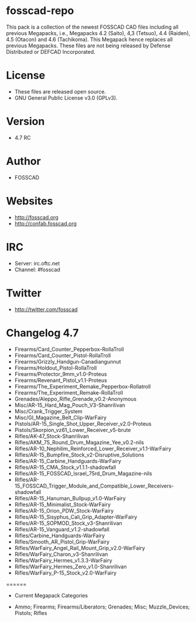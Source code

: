 fosscad-repo
============

This pack is a collection of the newest FOSSCAD CAD files including all previous Megapacks, i.e., Megapacks 4.2 (Saito), 4,3 (Tetsuo), 4.4 (Raiden), 4.5 (Otacon) and 4.6 (Tachikoma). This Megapack hence replaces all previous Megapacks. These files are not being released by Defense Distributed or DEFCAD Incorporated. 

# License

* These files are released open source.
* GNU General Public License v3.0 (GPLv3).

# Version

* 4.7 RC

# Author
* FOSSCAD

# Websites 
* http://fosscad.org
* http://confab.fosscad.org

# IRC
* Server: irc.oftc.net 
* Channel: #fosscad

# Twitter
* http://twitter.com/fosscad

# Changelog 4.7

* Firearms/Card_Counter_Pepperbox-RollaTroll
* Firearms/Card_Counter_Pistol-RollaTroll
* Firearms/Grizzly_Handgun-Canadiangunnut
* Firearms/Holdout_Pistol-RollaTroll
* Firearms/Protector_9mm_v1.0-Proteus
* Firearms/Revenant_Pistol_v1.1-Proteus
* Firearms/The_Experiment_Remake_Pepperbox-Rollatroll
* Firearms/The_Experiment_Remake-RollaTroll
* Grenades/Aleppo_Rifle_Grenade_v0.2-Anonymous
* Misc/AR-15_Hard_Mag_Pouch_V3-Shanrilivan
* Misc/Crank_Trigger_System
* Misc/GI_Magazine_Belt_Clip-WarFairy
* Pistols/AR-15_Single_Shot_Upper_Receiver_v2.0-Proteus
* Pistols/Skorpion_vz61_Lower_Receiver_v5-brute
* Rifles/AK-47_Stock-Shanrilivan
* Rifles/AKM_75_Round_Drum_Magazine_Yee_v0.2-nils
* Rifles/AR-10_Nephilim_Reinforced_Lower_Receiver_v1.1-WarFairy
* Rifles/AR-15_Bumpfire_Stock_v2-Disruptive_Solutions
* Rifles/AR-15_Carbine_Handguards-WarFairy
* Rifles/AR-15_CMA_Stock_v1.1.1-shadowfall
* Rifles/AR-15_FOSSCAD_Israel_75rd_Drum_Magazine-nils
* Rifles/AR-15_FOSSCAD_Trigger_Module_and_Compatible_Lower_Receivers-shadowfall
* Rifles/AR-15_Hanuman_Bullpup_v1.0-WarFairy
* Rifles/AR-15_Minimalist_Stock-WarFairy
* Rifles/AR-15_Orion_PDW_Stock-WarFairy
* Rifles/AR-15_Sisyphus_Cali_Grip_Adapter-WarFairy
* Rifles/AR-15_SOPMOD_Stock_v3-Shanrilivan
* Rifles/AR-15_Vanguard_v1.2-shadowfall
* Rifles/Carbine_Handguards-WarFairy
* Rifles/Smooth_AR_Pistol_Grip-WarFairy
* Rifles/WarFairy_Angel_Rail_Mount_Grip_v2.0-WarFairy
* Rifles/WarFairy_Charon_v3-Shanrilivan
* Rifles/WarFairy_Hermes_v1.3.3-WarFairy
* Rifles/WarFairy_Hermes_Zero_v1.0-Shanrilivan
* Rifles/WarFairy_P-15_Stock_v2.0-WarFairy

======
* Current Megapack Categories
- Ammo; Firearms; Firearms/Liberators; Grenades; Misc; Muzzle_Devices; Pistols; Rifles

